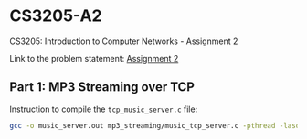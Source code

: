 # CS3205-A2
CS3205: Introduction to Computer Networks - Assignment 2

Link to the problem statement: [Assignment 2](https://docs.google.com/document/d/1cEW3mTanajLFzOEC_wpOeeIYiH9a0O3JtM7JH4ytvAE)

## Part 1: MP3 Streaming over TCP
Instruction to compile the `tcp_music_server.c` file:
```bash
gcc -o music_server.out mp3_streaming/music_tcp_server.c -pthread -lasound -lmp3lame
```

